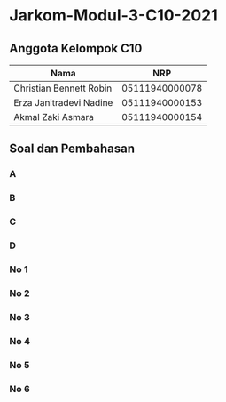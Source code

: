 # Jarkom-Modul-3-C10-2021

## Anggota Kelompok C10
| Nama | NRP |
| ------------- | ------------- |
| Christian Bennett Robin | 05111940000078  |
| Erza Janitradevi Nadine  | 05111940000153  |
| Akmal Zaki Asmara  | 05111940000154  |

## Soal dan Pembahasan
### A
### B
### C
### D
### No 1
### No 2
### No 3
### No 4
### No 5
### No 6
